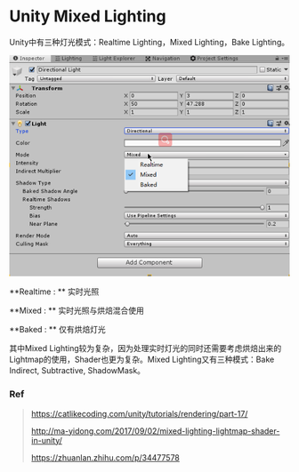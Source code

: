 # Unity Mixed Lighting

Unity中有三种灯光模式：Realtime Lighting，Mixed Lighting，Bake Lighting。

![](./images/Mix_00.png)

**Realtime : ** 实时光照

**Mixed : ** 实时光照与烘焙混合使用

**Baked : ** 仅有烘焙灯光

其中Mixed Lighting较为复杂，因为处理实时灯光的同时还需要考虑烘焙出来的Lightmap的使用，Shader也更为复杂。Mixed Lighting又有三种模式：Bake Indirect, Subtractive, ShadowMask。



### Ref

>https://catlikecoding.com/unity/tutorials/rendering/part-17/
>
>http://ma-yidong.com/2017/09/02/mixed-lighting-lightmap-shader-in-unity/
>
>https://zhuanlan.zhihu.com/p/34477578

